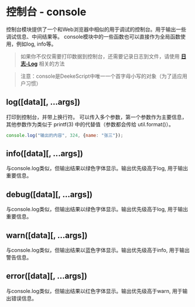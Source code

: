 # 控制台 - console

控制台模块提供了一个和Web浏览器中相似的用于调试的控制台。用于输出一些调试信息、中间结果等。 console模块中的一些函数也可以直接作为全局函数使用，例如log, info等。

> 如果你不仅仅需要打印数据到控制台，还需要记录日志到文件，请使用 __[日志-Log](../log/log.md)__ 相关的方法

> 注意：console是DeekeScript中唯一一个首字母小写的对象（为了适应用户习惯）


## log([data][, ...args])
打印到控制台，并带上换行符。 可以传入多个参数，第一个参数作为主要信息，其他参数作为类似于 printf(3) 中的代替值（参数都会传给 util.format()）。
```javascript
console.log("输出的内容", 324, {name: "张三"});
```

## info([data][, ...args])
与console.log类似，但输出结果以绿色字体显示。输出优先级高于log, 用于输出重要信息。

## debug([data][, ...args])
与console.log类似，但输出结果以绿色字体显示。输出优先级高于log, 用于输出重要信息。

## warn([data][, ...args])
与console.log类似，但输出结果以蓝色字体显示。输出优先级高于info, 用于输出警告信息。

## error([data][, ...args])
与console.log类似，但输出结果以红色字体显示。输出优先级高于warn, 用于输出错误信息。
